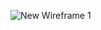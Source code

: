 ![New Wireframe 1](https://user-images.githubusercontent.com/96379815/208256757-953aaac9-2196-48ad-bf2a-9cc6aa26ca5d.png)
